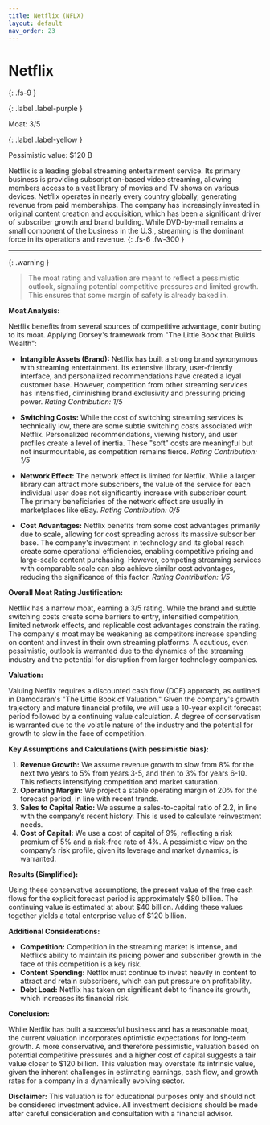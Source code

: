 ```yaml
---
title: Netflix (NFLX)
layout: default
nav_order: 23
---
```


# Netflix
{: .fs-9 }

{: .label .label-purple }

Moat: 3/5

{: .label .label-yellow }

Pessimistic value: $120 B

Netflix is a leading global streaming entertainment service. Its primary business is providing subscription-based video streaming, allowing members access to a vast library of movies and TV shows on various devices. Netflix operates in nearly every country globally, generating revenue from paid memberships. The company has increasingly invested in original content creation and acquisition, which has been a significant driver of subscriber growth and brand building.  While DVD-by-mail remains a small component of the business in the U.S., streaming is the dominant force in its operations and revenue.
{: .fs-6 .fw-300 }

---

{: .warning } 
>The moat rating and valuation are meant to reflect a pessimistic outlook, signaling potential competitive pressures and limited growth. This ensures that some margin of safety is already baked in.


**Moat Analysis:**

Netflix benefits from several sources of competitive advantage, contributing to its moat. Applying Dorsey's framework from "The Little Book that Builds Wealth":

* **Intangible Assets (Brand):** Netflix has built a strong brand synonymous with streaming entertainment.  Its extensive library, user-friendly interface, and personalized recommendations have created a loyal customer base.  However, competition from other streaming services has intensified, diminishing brand exclusivity and pressuring pricing power. *Rating Contribution: 1/5*

* **Switching Costs:** While the cost of switching streaming services is technically low, there are some subtle switching costs associated with Netflix. Personalized recommendations, viewing history, and user profiles create a level of inertia. These "soft" costs are meaningful but not insurmountable, as competition remains fierce. *Rating Contribution: 1/5*

* **Network Effect:** The network effect is limited for Netflix. While a larger library can attract more subscribers, the value of the service for each individual user does not significantly increase with subscriber count. The primary beneficiaries of the network effect are usually in marketplaces like eBay. *Rating Contribution: 0/5*

* **Cost Advantages:** Netflix benefits from some cost advantages primarily due to scale, allowing for cost spreading across its massive subscriber base. The company's investment in technology and its global reach create some operational efficiencies, enabling competitive pricing and large-scale content purchasing. However, competing streaming services with comparable scale can also achieve similar cost advantages, reducing the significance of this factor. *Rating Contribution: 1/5*

**Overall Moat Rating Justification:**

Netflix has a narrow moat, earning a 3/5 rating.  While the brand and subtle switching costs create some barriers to entry, intensified competition, limited network effects, and replicable cost advantages constrain the rating. The company's moat may be weakening as competitors increase spending on content and invest in their own streaming platforms. A cautious, even pessimistic, outlook is warranted due to the dynamics of the streaming industry and the potential for disruption from larger technology companies.

**Valuation:**

Valuing Netflix requires a discounted cash flow (DCF) approach, as outlined in Damodaran's "The Little Book of Valuation."  Given the company's growth trajectory and mature financial profile, we will use a 10-year explicit forecast period followed by a continuing value calculation.  A degree of conservatism is warranted due to the volatile nature of the industry and the potential for growth to slow in the face of competition.

**Key Assumptions and Calculations (with pessimistic bias):**

1. **Revenue Growth:**  We assume revenue growth to slow from 8% for the next two years to 5% from years 3-5, and then to 3% for years 6-10. This reflects intensifying competition and market saturation.
2. **Operating Margin:**  We project a stable operating margin of 20% for the forecast period, in line with recent trends.
3. **Sales to Capital Ratio:** We assume a sales-to-capital ratio of 2.2, in line with the company’s recent history. This is used to calculate reinvestment needs.
4. **Cost of Capital:** We use a cost of capital of 9%, reflecting a risk premium of 5% and a risk-free rate of 4%.  A pessimistic view on the company’s risk profile, given its leverage and market dynamics, is warranted.

**Results (Simplified):**

Using these conservative assumptions, the present value of the free cash flows for the explicit forecast period is approximately $80 billion. The continuing value is estimated at about $40 billion. Adding these values together yields a total enterprise value of $120 billion. 

**Additional Considerations:**

* **Competition:**  Competition in the streaming market is intense, and Netflix’s ability to maintain its pricing power and subscriber growth in the face of this competition is a key risk.
* **Content Spending:**  Netflix must continue to invest heavily in content to attract and retain subscribers, which can put pressure on profitability.
* **Debt Load:** Netflix has taken on significant debt to finance its growth, which increases its financial risk.

**Conclusion:**

While Netflix has built a successful business and has a reasonable moat, the current valuation incorporates optimistic expectations for long-term growth.  A more conservative, and therefore pessimistic, valuation based on potential competitive pressures and a higher cost of capital suggests a fair value closer to $120 billion.  This valuation may overstate its intrinsic value, given the inherent challenges in estimating earnings, cash flow, and growth rates for a company in a dynamically evolving sector.



**Disclaimer:** This valuation is for educational purposes only and should not be considered investment advice. All investment decisions should be made after careful consideration and consultation with a financial advisor.